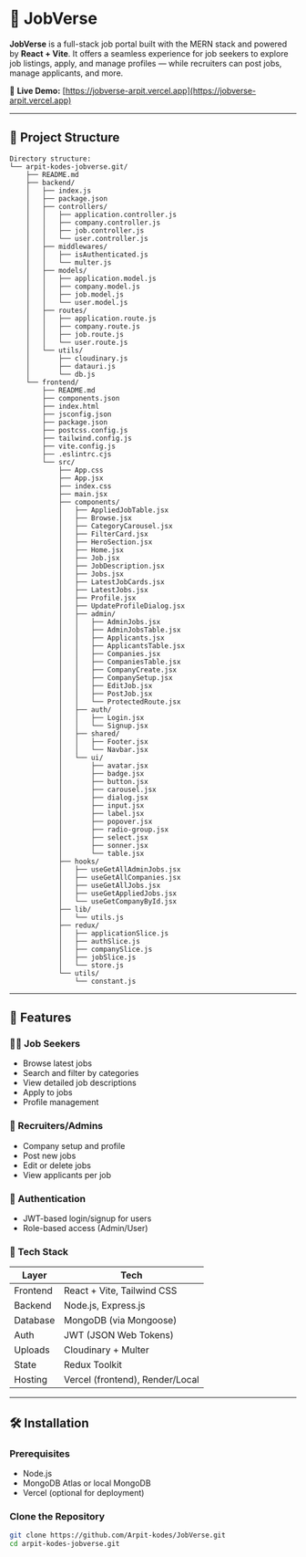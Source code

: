 # 💼 JobVerse

**JobVerse** is a full-stack job portal built with the MERN stack and powered by **React + Vite**. It offers a seamless experience for job seekers to explore job listings, apply, and manage profiles — while recruiters can post jobs, manage applicants, and more.

🔗 **Live Demo:** [https://jobverse-arpit.vercel.app](https://jobverse-arpit.vercel.app)

---

## 📁 Project Structure

```
Directory structure:
└── arpit-kodes-jobverse.git/
    ├── README.md
    ├── backend/
    │   ├── index.js
    │   ├── package.json
    │   ├── controllers/
    │   │   ├── application.controller.js
    │   │   ├── company.controller.js
    │   │   ├── job.controller.js
    │   │   └── user.controller.js
    │   ├── middlewares/
    │   │   ├── isAuthenticated.js
    │   │   └── multer.js
    │   ├── models/
    │   │   ├── application.model.js
    │   │   ├── company.model.js
    │   │   ├── job.model.js
    │   │   └── user.model.js
    │   ├── routes/
    │   │   ├── application.route.js
    │   │   ├── company.route.js
    │   │   ├── job.route.js
    │   │   └── user.route.js
    │   └── utils/
    │       ├── cloudinary.js
    │       ├── datauri.js
    │       └── db.js
    └── frontend/
        ├── README.md
        ├── components.json
        ├── index.html
        ├── jsconfig.json
        ├── package.json
        ├── postcss.config.js
        ├── tailwind.config.js
        ├── vite.config.js
        ├── .eslintrc.cjs
        └── src/
            ├── App.css
            ├── App.jsx
            ├── index.css
            ├── main.jsx
            ├── components/
            │   ├── AppliedJobTable.jsx
            │   ├── Browse.jsx
            │   ├── CategoryCarousel.jsx
            │   ├── FilterCard.jsx
            │   ├── HeroSection.jsx
            │   ├── Home.jsx
            │   ├── Job.jsx
            │   ├── JobDescription.jsx
            │   ├── Jobs.jsx
            │   ├── LatestJobCards.jsx
            │   ├── LatestJobs.jsx
            │   ├── Profile.jsx
            │   ├── UpdateProfileDialog.jsx
            │   ├── admin/
            │   │   ├── AdminJobs.jsx
            │   │   ├── AdminJobsTable.jsx
            │   │   ├── Applicants.jsx
            │   │   ├── ApplicantsTable.jsx
            │   │   ├── Companies.jsx
            │   │   ├── CompaniesTable.jsx
            │   │   ├── CompanyCreate.jsx
            │   │   ├── CompanySetup.jsx
            │   │   ├── EditJob.jsx
            │   │   ├── PostJob.jsx
            │   │   └── ProtectedRoute.jsx
            │   ├── auth/
            │   │   ├── Login.jsx
            │   │   └── Signup.jsx
            │   ├── shared/
            │   │   ├── Footer.jsx
            │   │   └── Navbar.jsx
            │   └── ui/
            │       ├── avatar.jsx
            │       ├── badge.jsx
            │       ├── button.jsx
            │       ├── carousel.jsx
            │       ├── dialog.jsx
            │       ├── input.jsx
            │       ├── label.jsx
            │       ├── popover.jsx
            │       ├── radio-group.jsx
            │       ├── select.jsx
            │       ├── sonner.jsx
            │       └── table.jsx
            ├── hooks/
            │   ├── useGetAllAdminJobs.jsx
            │   ├── useGetAllCompanies.jsx
            │   ├── useGetAllJobs.jsx
            │   ├── useGetAppliedJobs.jsx
            │   └── useGetCompanyById.jsx
            ├── lib/
            │   └── utils.js
            ├── redux/
            │   ├── applicationSlice.js
            │   ├── authSlice.js
            │   ├── companySlice.js
            │   ├── jobSlice.js
            │   └── store.js
            └── utils/
                └── constant.js
```

---

## 🚀 Features

### 🧑‍💼 Job Seekers
- Browse latest jobs
- Search and filter by categories
- View detailed job descriptions
- Apply to jobs
- Profile management

### 🏢 Recruiters/Admins
- Company setup and profile
- Post new jobs
- Edit or delete jobs
- View applicants per job

### 🔐 Authentication
- JWT-based login/signup for users
- Role-based access (Admin/User)

### 🧰 Tech Stack

| Layer      | Tech                            |
|------------|---------------------------------|
| Frontend   | React + Vite, Tailwind CSS      |
| Backend    | Node.js, Express.js             |
| Database   | MongoDB (via Mongoose)          |
| Auth       | JWT (JSON Web Tokens)           |
| Uploads    | Cloudinary + Multer             |
| State      | Redux Toolkit                   |
| Hosting    | Vercel (frontend), Render/Local |

---

## 🛠️ Installation

### Prerequisites
- Node.js
- MongoDB Atlas or local MongoDB
- Vercel (optional for deployment)

### Clone the Repository
```bash
git clone https://github.com/Arpit-kodes/JobVerse.git
cd arpit-kodes-jobverse.git
